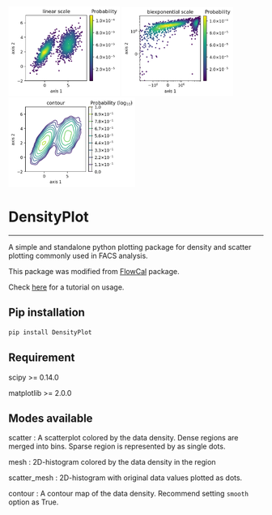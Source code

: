 <img src="examples/Example_scatter.png" width="220"/> <img src="examples/Example_scatter_biexp.png" width="220"/> <img src="examples/Example_contour.png" width="250"/> 


# DensityPlot
-------------------

A simple and standalone python plotting package for density and scatter plotting commonly used in FACS analysis.

This package was modified from [FlowCal](https://github.com/taborlab/FlowCal) package.

Check [here](https://nbviewer.jupyter.org/github/xuesoso/DensityPlot/blob/master/tutorial.ipynb) for a tutorial on usage.

Pip installation
-------------------
```bash
pip install DensityPlot
```

Requirement
-------------------
scipy >= 0.14.0

matplotlib >= 2.0.0


Modes available
---------------
scatter : A scatterplot colored by the data density. Dense regions are merged into bins. Sparse region is represented by as single dots.

mesh : 2D-histogram colored by the data density in the region

scatter_mesh : 2D-histogram with original data values plotted as dots.

contour : A contour map of the data density. Recommend setting ```smooth``` option as True.
